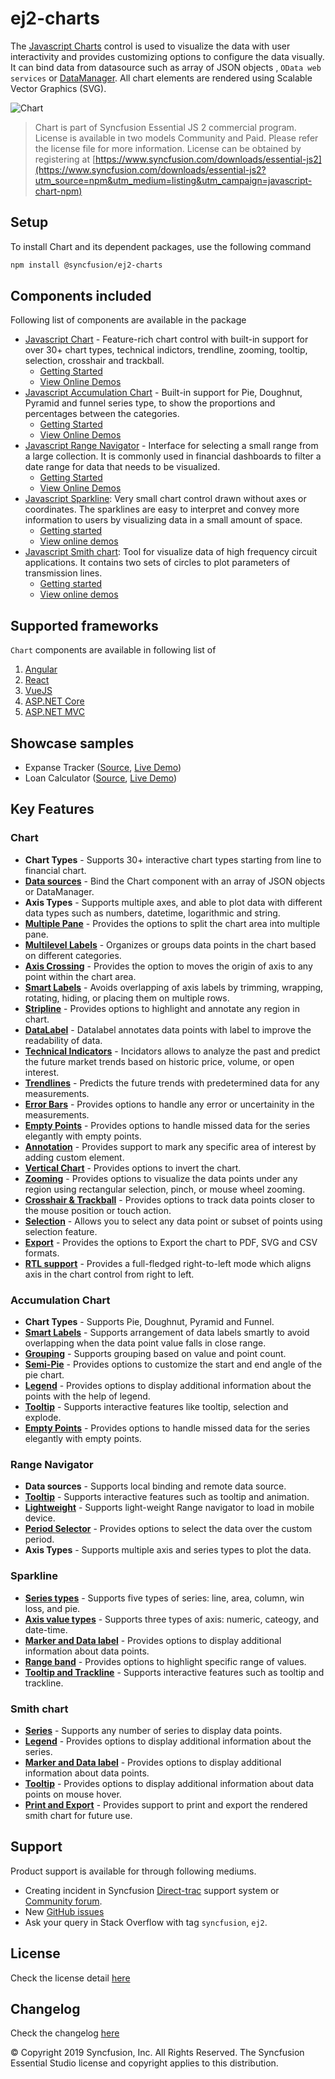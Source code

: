# ej2-charts
The [Javascript Charts](https://www.syncfusion.com/javascript-ui-controls/js-charts?utm_source=npm&utm_medium=listing&utm_campaign=javascript-chart-npm) control is used to visualize the data with user interactivity and provides customizing options to configure the data visually. It can bind data from datasource such as array of JSON objects , `OData web services` or
[DataManager](https://ej2.syncfusion.com/documentation/data/?utm_source=npm&utm_medium=listing&utm_campaign=javascript-chart-npm). All chart elements are rendered using Scalable Vector Graphics (SVG).

![Chart](https://ej2.syncfusion.com/products/images/chart/readme.gif)

> Chart is part of Syncfusion Essential JS 2 commercial program. License is available in two models Community and Paid. Please refer the license file for more information. License can be obtained by registering at [https://www.syncfusion.com/downloads/essential-js2](https://www.syncfusion.com/downloads/essential-js2?utm_source=npm&utm_medium=listing&utm_campaign=javascript-chart-npm)

## Setup
To install Chart and its dependent packages, use the following command

```sh
npm install @syncfusion/ej2-charts
```

## Components included

Following list of components are available in the package
*	[Javascript Chart](https://www.syncfusion.com/javascript-ui-controls/js-charts?utm_source=npm&utm_medium=listing&utm_campaign=javascript-chart-npm) - Feature-rich chart control with built-in support for over 30+ chart types, technical indictors, trendline, zooming, tooltip, selection, crosshair and trackball. 
      *	[Getting Started](https://ej2.syncfusion.com/documentation/chart/getting-started/?utm_source=npm&utm_medium=listing&utm_campaign=javascript-chart-npm)
      *	[View Online Demos](https://ej2.syncfusion.com/demos/?utm_source=npm&utm_medium=listing&utm_campaign=javascript-chart-npm#/material/chart/line.html)
*	[Javascript Accumulation Chart](https://www.syncfusion.com/javascript-ui-controls/js-charts?utm_source=npm&utm_medium=listing&utm_campaign=javascript-chart-npm) - Built-in support for Pie, Doughnut, Pyramid and funnel series type, to show the proportions and percentages between the categories.
      *	[Getting Started](https://ej2.syncfusion.com/documentation/accumulation-chart/getting-started/?utm_source=npm&utm_medium=listing&utm_campaign=javascript-chart-npm)
      *	[View Online Demos](https://ej2.syncfusion.com/demos/?utm_source=npm&utm_medium=listing&utm_campaign=javascript-chart-npm#/material/chart/default-pie.html)
*	[Javascript Range Navigator](https://www.syncfusion.com/javascript-ui-controls/js-range-selector?utm_source=npm&utm_medium=listing&utm_campaign=javascript-chart-npm) - Interface for selecting a small range from a large collection. It is commonly used in financial dashboards to filter a date range for data that needs to be visualized.
      *	[Getting Started](https://ej2.syncfusion.com/documentation/range-navigator/getting-started/?utm_source=npm&utm_medium=listing&utm_campaign=javascript-chart-npm)
      *	[View Online Demos](https://ej2.syncfusion.com/demos/?utm_source=npm&utm_medium=listing&utm_campaign=javascript-chart-npm#/material/range-navigator/default.html)
*	[Javascript Sparkline](https://www.syncfusion.com/javascript-ui-controls/js-sparkline?utm_source=npm&utm_medium=listing&utm_campaign=javascript-chart-npm): Very small chart control drawn without axes or coordinates. The sparklines are easy to interpret and convey more information to users by visualizing data in a small amount of space.
      *	[Getting started](https://ej2.syncfusion.com/documentation/sparkline/getting-started/?utm_source=npm&utm_medium=listing&utm_campaign=javascript-chart-npm)
      *	[View online demos](https://ej2.syncfusion.com/demos/?utm_source=npm&utm_medium=listing&utm_campaign=javascript-chart-npm#/material/sparkline/default.html)
*	[Javascript Smith chart](https://www.syncfusion.com/javascript-ui-controls/js-smith-chart?utm_source=npm&utm_medium=listing&utm_campaign=javascript-chart-npm): Tool for visualize data of high frequency circuit applications. It contains two sets of circles to plot parameters of transmission lines.
      *	[Getting started](https://ej2.syncfusion.com/documentation/smithchart/getting-started/?utm_source=npm&utm_medium=listing&utm_campaign=javascript-chart-npm)
      *	[View online demos](https://ej2.syncfusion.com/demos/?utm_source=npm&utm_medium=listing&utm_campaign=javascript-chart-npm#/material/smith-chart/default.html)

## Supported frameworks
 `Chart` components are available in following list of

  1. [Angular](https://www.syncfusion.com/angular-ui-components/angular-charts?utm_source=npm&utm_medium=listing&utm_campaign=javascript-chart-npm)
  2. [React](https://www.syncfusion.com/react-ui-components/react-charts?utm_source=npm&utm_medium=listing&utm_campaign=javascript-chart-npm)
  3. [VueJS](https://www.syncfusion.com/vue-ui-components/vue-charts?utm_source=npm&utm_medium=listing&utm_campaign=javascript-chart-npm)
  4. [ASP.NET Core](https://www.syncfusion.com/aspnet-core-ui-controls/charts?utm_source=npm&utm_medium=listing&utm_campaign=javascript-chart-npm)
  5. [ASP.NET MVC](https://www.syncfusion.com/aspnet-mvc-ui-controls/charts?utm_source=npm&utm_medium=listing&utm_campaign=javascript-chart-npm)

## Showcase samples

* Expanse Tracker ([Source](https://github.com/syncfusion/ej2-sample-ts-expensetracker?utm_source=npm&utm_medium=listing&utm_campaign=javascript-chart-npm), [Live Demo](https://ej2.syncfusion.com/showcase/typescript/expensetracker/?utm_source=npm&utm_medium=listing&utm_campaign=javascript-chart-npm#/dashboard))
* Loan Calculator ([Source](https://github.com/syncfusion/ej2-sample-ts-loancalculator?utm_source=npm&utm_medium=listing&utm_campaign=javascript-chart-npm), [Live Demo](https://ej2.syncfusion.com/showcase/typescript/loancalculator/?utm_source=npm&utm_medium=listing&utm_campaign=javascript-chart-npm))

## Key Features

### Chart
   * **Chart Types** - Supports 30+ interactive chart types starting from line to financial chart.
   * [**Data sources**](https://ej2.syncfusion.com/demos/?utm_source=npm&utm_medium=listing&utm_campaign=javascript-chart-npm#/material/chart/local-data.html) - Bind the Chart component with an array of JSON objects or DataManager.
   * **Axis Types** - Supports multiple axes, and able to plot data with different data types such as numbers, datetime, logarithmic and string.
   * [**Multiple Pane**](https://ej2.syncfusion.com/demos/?utm_source=npm&utm_medium=listing&utm_campaign=javascript-chart-npm#/material/chart/candle.html) - Provides the options to split the chart area into multiple pane.
   * [**Multilevel Labels**](https://ej2.syncfusion.com/demos/?utm_source=npm&utm_medium=listing&utm_campaign=javascript-chart-npm#/material/chart/multi-level-label.html) - Organizes or groups data points in the chart based on different categories.
   * [**Axis Crossing**](https://ej2.syncfusion.com/demos/?utm_source=npm&utm_medium=listing&utm_campaign=javascript-chart-npm#/material/chart/axes-crossing.html) - Provides the option to moves the origin of axis to any point within the chart area.
   * [**Smart Labels**](https://ej2.syncfusion.com/demos/?utm_source=npm&utm_medium=listing&utm_campaign=javascript-chart-npm#/material/chart/smart-axis-labels.html) - Avoids overlapping of axis labels by trimming, wrapping, rotating, hiding, or placing them on multiple rows.
   * [**Stripline**](https://ej2.syncfusion.com/demos/?utm_source=npm&utm_medium=listing&utm_campaign=javascript-chart-npm#/material/chart/stripline.html) - Provides options to highlight and annotate any region in chart.
   * [**DataLabel**](https://ej2.syncfusion.com/demos/?utm_source=npm&utm_medium=listing&utm_campaign=javascript-chart-npm#/material/chart/data-label-template.html) - Datalabel annotates data points with label to improve the readability of data.
   * [**Technical Indicators**](https://ej2.syncfusion.com/demos/?utm_source=npm&utm_medium=listing&utm_campaign=javascript-chart-npm#/material/chart/adindicator.html) - Incidators allows to analyze the past and predict the future market trends based on historic price, volume, or open interest.
   * [**Trendlines**](https://ej2.syncfusion.com/demos/?utm_source=npm&utm_medium=listing&utm_campaign=javascript-chart-npm#/material/chart/trend-lines.html) - Predicts the future trends with predetermined data for any measurements.
   * [**Error Bars**](https://ej2.syncfusion.com/demos/?utm_source=npm&utm_medium=listing&utm_campaign=javascript-chart-npm#/material/chart/error-bar.html) - Provides options to handle any error or uncertainity in the measurements.
   * [**Empty Points**](https://ej2.syncfusion.com/demos/?utm_source=npm&utm_medium=listing&utm_campaign=javascript-chart-npm#/material/chart/empty-point.html) - Provides options to handle missed data for the series elegantly with empty points.
   * [**Annotation**](https://ej2.syncfusion.com/demos/?utm_source=npm&utm_medium=listing&utm_campaign=javascript-chart-npm#/material/chart/pie-annotation.html) - Provides support to mark any specific area of interest by adding custom element.
   * [**Vertical Chart**](https://ej2.syncfusion.com/demos/?utm_source=npm&utm_medium=listing&utm_campaign=javascript-chart-npm#/material/chart/vertical.html) - Provides options to invert the chart.
   * [**Zooming**](https://ej2.syncfusion.com/demos/?utm_source=npm&utm_medium=listing&utm_campaign=javascript-chart-npm#/material/chart/zooming.html) - Provides options to visualize the data points under any region using rectangular selection, pinch, or mouse wheel zooming.
   * [**Crosshair & Trackball**](https://ej2.syncfusion.com/demos/?utm_source=npm&utm_medium=listing&utm_campaign=javascript-chart-npm#/material/chart/cross-hair.html) - Provides options to track data points closer to the mouse position or touch action.
   * [**Selection**](https://ej2.syncfusion.com/demos/?utm_source=npm&utm_medium=listing&utm_campaign=javascript-chart-npm#/material/chart/range-selection.html) - Allows you to select any data point or subset of points using selection feature.
   * [**Export**](https://ej2.syncfusion.com/demos/?utm_source=npm&utm_medium=listing&utm_campaign=javascript-chart-npm#/material/chart/export.html) - Provides the options to Export the chart to  PDF, SVG and CSV formats.
   * [**RTL support**](https://ej2.syncfusion.com/demos/?utm_source=npm&utm_medium=listing&utm_campaign=javascript-chart-npm#/material/chart/inversed.html) - Provides a full-fledged right-to-left mode which aligns axis in the chart control from right to left.
   
### Accumulation Chart
   * **Chart Types** - Supports Pie, Doughnut, Pyramid and Funnel.
   * [**Smart Labels**](https://ej2.syncfusion.com/demos/?utm_source=npm&utm_medium=listing&utm_campaign=javascript-chart-npm#/material/chart/smart-labels.html) - Supports arrangement of data labels smartly to avoid overlapping when the data point value falls in close range.
   * [**Grouping**](https://ej2.syncfusion.com/demos/?utm_source=npm&utm_medium=listing&utm_campaign=javascript-chart-npm#/material/chart/grouping.html) - Supports grouping based on value and point count.
   * [**Semi-Pie**](https://ej2.syncfusion.com/demos/?utm_source=npm&utm_medium=listing&utm_campaign=javascript-chart-npm#/material/chart/semi-pie.html) - Provides options to customize the start and end angle of the pie chart.
   * [**Legend**](https://ej2.syncfusion.com/demos/?utm_source=npm&utm_medium=listing&utm_campaign=javascript-chart-npm#/material/chart/default-doughnut.html) - Provides options to display additional information about the points with the help of legend.
   * [**Tooltip**](https://ej2.syncfusion.com/demos/?utm_source=npm&utm_medium=listing&utm_campaign=javascript-chart-npm#/material/chart/doughnut.html) - Supports interactive features like tooltip, selection and explode.
   * [**Empty Points**](https://ej2.syncfusion.com/demos/?utm_source=npm&utm_medium=listing&utm_campaign=javascript-chart-npm#/material/chart/pie-empty-point.html) - Provides options to handle missed data for the series elegantly with empty points.

### Range Navigator
   * **Data sources** - Supports local binding and remote data source.
   * [**Tooltip**](https://ej2.syncfusion.com/demos/?utm_source=npm&utm_medium=listing&utm_campaign=javascript-chart-npm#/material/rangenavigator/default.html) - Supports interactive features such as tooltip and animation.
   * [**Lightweight**](https://ej2.syncfusion.com/demos/?utm_source=npm&utm_medium=listing&utm_campaign=javascript-chart-npm#/material/rangenavigator/light-weight.html) - Supports light-weight Range navigator to load in mobile device.
   * [**Period Selector**](https://ej2.syncfusion.com/demos/?utm_source=npm&utm_medium=listing&utm_campaign=javascript-chart-npm#/material/rangenavigator/period-selectot.html) - Provides options to select the data over the custom period.
   * **Axis Types** - Supports multiple axis and series types to plot the data.

### Sparkline
   * [**Series types**](https://ej2.syncfusion.com/demos/?utm_source=npm&utm_medium=listing&utm_campaign=javascript-chart-npm#/material/sparkline/series_types.html) - Supports five types of series: line, area, column, win loss, and pie.
   * [**Axis value types**](https://ej2.syncfusion.com/demos/?utm_source=npm&utm_medium=listing&utm_campaign=javascript-chart-npm#/material/sparkline/axis_types.html) - Supports three types of axis: numeric, cateogy, and date-time.
   * [**Marker and Data label**](https://ej2.syncfusion.com/demos/?utm_source=npm&utm_medium=listing&utm_campaign=javascript-chart-npm#/material/sparkline/customization.html) - Provides options to display additional information about data points.
   * [**Range band**](https://ej2.syncfusion.com/demos/?utm_source=npm&utm_medium=listing&utm_campaign=javascript-chart-npm#/material/sparkline/rangeband.html) - Provides options to highlight specific range of values.
   * [**Tooltip and Trackline**](https://ej2.syncfusion.com/demos/?utm_source=npm&utm_medium=listing&utm_campaign=javascript-chart-npm#/material/sparkline/default.html) - Supports interactive features such as tooltip and trackline.

### Smith chart
   * [**Series**](https://ej2.syncfusion.com/demos/?utm_source=npm&utm_medium=listing&utm_campaign=javascript-chart-npm#/material/smithchart/default.html) - Supports any number of series to display data points.
   * [**Legend**](https://ej2.syncfusion.com/demos/?utm_source=npm&utm_medium=listing&utm_campaign=javascript-chart-npm#/material/smithchart/custom.html) - Provides options to display additional information about the series.
   * [**Marker and Data label**](https://ej2.syncfusion.com/demos/?utm_source=npm&utm_medium=listing&utm_campaign=javascript-chart-npm#/material/smithchart/custom.html) - Provides options to display additional information about data points.
   * [**Tooltip**](https://ej2.syncfusion.com/demos/?utm_source=npm&utm_medium=listing&utm_campaign=javascript-chart-npm#/material/smithchart/default.html) - Provides options to display additional information about data points on mouse hover.
   * [**Print and Export**](https://ej2.syncfusion.com/demos/?utm_source=npm&utm_medium=listing&utm_campaign=javascript-chart-npm#/material/smithchart/print_export.html) - Provides support to print and export the rendered smith chart for future use.

## Support
  
Product support is available for through following mediums.

* Creating incident in Syncfusion [Direct-trac](https://www.syncfusion.com/support/directtrac/incidents?utm_source=npm&utm_medium=listing&utm_campaign=javascript-chart-npm) support system or [Community forum](https://www.syncfusion.com/forums/essential-js2?utm_source=npm&utm_medium=listing&utm_campaign=javascript-chart-npm).
* New [GitHub issues](https://github.com/syncfusion/ej2-javascript-ui-controls/issues/new?utm_source=npm&utm_medium=listing&utm_campaign=javascript-chart-npm) 
* Ask your query in Stack Overflow with tag `syncfusion`, `ej2`.

## License

Check the license detail [here](https://github.com/syncfusion/ej2-javascript-ui-controls/blob/master/license?utm_source=npm&utm_medium=listing&utm_campaign=javascript-chart-npm)

## Changelog

Check the changelog [here](https://github.com/syncfusion/ej2-javascript-ui-controls/blob/master/controls/charts/CHANGELOG.md?utm_source=npm&utm_medium=listing&utm_campaign=javascript-chart-npm)

© Copyright 2019 Syncfusion, Inc. All Rights Reserved. The Syncfusion Essential Studio license and copyright applies to this distribution.